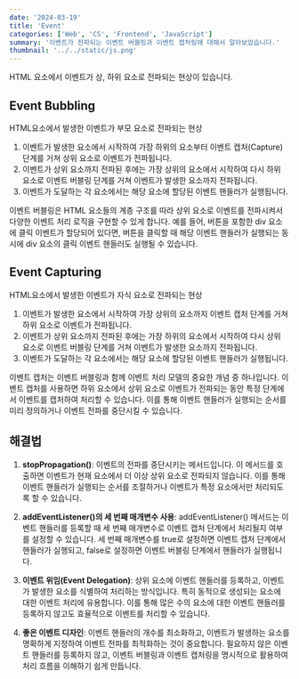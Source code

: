 ```yaml
---
date: '2024-03-19'
title: 'Event'
categories: ['Web', 'CS', 'Frontend', 'JavaScript']
summary: '이벤트가 전파되는 이벤트 버블링과 이벤트 캡처링에 대해서 알아보았습니다.'
thumbnail: '../../static/js.png'
---
```


HTML 요소에서 이벤트가 상, 하위 요소로 전파되는 현상이 있습니다.

## Event Bubbling

HTML요소에서 발생한 이벤트가 부모 요소로 전파되는 현상<br>

1. 이벤트가 발생한 요소에서 시작하여 가장 하위의 요소부터 이벤트 캡처(Capture) 단계를 거쳐 상위 요소로 이벤트가 전파됩니다.
2. 이벤트가 상위 요소까지 전파된 후에는 가장 상위의 요소에서 시작하여 다시 하위 요소로 이벤트 버블링 단계를 거쳐 이벤트가 발생한 요소까지 전파됩니다.
3. 이벤트가 도달하는 각 요소에서는 해당 요소에 할당된 이벤트 핸들러가 실행됩니다.

이벤트 버블링은 HTML 요소들의 계층 구조를 따라 상위 요소로 이벤트를 전파시켜서 다양한 이벤트 처리 로직을 구현할 수 있게 합니다. 예를 들어, 버튼을 포함한 div 요소에 클릭 이벤트가 할당되어 있다면, 버튼을 클릭할 때 해당 이벤트 핸들러가 실행되는 동시에 div 요소의 클릭 이벤트 핸들러도 실행될 수 있습니다.

## Event Capturing

HTML요소에서 발생한 이벤트가 자식 요소로 전파되는 현상

1. 이벤트가 발생한 요소에서 시작하여 가장 상위의 요소까지 이벤트 캡처 단계를 거쳐 하위 요소로 이벤트가 전파됩니다.
2. 이벤트가 상위 요소까지 전파된 후에는 가장 하위의 요소에서 시작하여 다시 상위 요소로 이벤트 버블링 단계를 거쳐 이벤트가 발생한 요소까지 전파됩니다.
3. 이벤트가 도달하는 각 요소에서는 해당 요소에 할당된 이벤트 핸들러가 실행됩니다.

이벤트 캡처는 이벤트 버블링과 함께 이벤트 처리 모델의 중요한 개념 중 하나입니다. 이벤트 캡처를 사용하면 하위 요소에서 상위 요소로 이벤트가 전파되는 동안 특정 단계에서 이벤트를 캡처하여 처리할 수 있습니다. 이를 통해 이벤트 핸들러가 실행되는 순서를 미리 정의하거나 이벤트 전파를 중단시킬 수 있습니다.

## 해결법

1. **stopPropagation()**: 이벤트의 전파를 중단시키는 메서드입니다. 이 메서드를 호출하면 이벤트가 현재 요소에서 더 이상 상위 요소로 전파되지 않습니다. 이를 통해 이벤트 핸들러가 실행되는 순서를 조절하거나 이벤트가 특정 요소에서만 처리되도록 할 수 있습니다.

2. **addEventListener()의 세 번째 매개변수 사용**: addEventListener() 메서드는 이벤트 핸들러를 등록할 때 세 번째 매개변수로 이벤트 캡처 단계에서 처리될지 여부를 설정할 수 있습니다. 세 번째 매개변수를 true로 설정하면 이벤트 캡처 단계에서 핸들러가 실행되고, false로 설정하면 이벤트 버블링 단계에서 핸들러가 실행됩니다.

3. **이벤트 위임(Event Delegation)**: 상위 요소에 이벤트 핸들러를 등록하고, 이벤트가 발생한 요소를 식별하여 처리하는 방식입니다. 특히 동적으로 생성되는 요소에 대한 이벤트 처리에 유용합니다. 이를 통해 많은 수의 요소에 대한 이벤트 핸들러를 등록하지 않고도 효율적으로 이벤트를 처리할 수 있습니다.

4. **좋은 이벤트 디자인**: 이벤트 핸들러의 개수를 최소화하고, 이벤트가 발생하는 요소를 명확하게 지정하여 이벤트 전파를 최적화하는 것이 중요합니다. 필요하지 않은 이벤트 핸들러를 등록하지 않고, 이벤트 버블링과 이벤트 캡처링을 명시적으로 활용하여 처리 흐름을 이해하기 쉽게 만듭니다.
